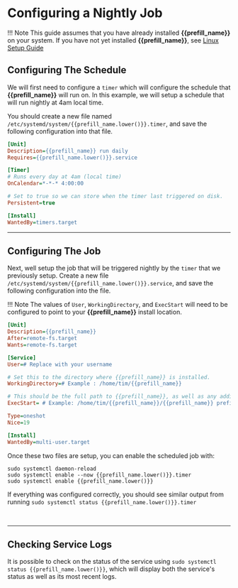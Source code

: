 # Configuring a Nightly Job

!!! Note
    This guide assumes that you have already installed **{{prefill_name}}** on your system.  If you have not yet installed **{{prefill_name}}**, see [Linux Setup Guide](../Linux-Setup-Guide)


## Configuring The Schedule

We will first need to configure a `timer` which will configure the schedule that **{{prefill_name}}** will run on.  In this example, we will setup a schedule that will run nightly at 4am local time.

You should create a new file named `/etc/systemd/system/{{prefill_name.lower()}}.timer`, and save the following configuration into that file.

```ini
[Unit]
Description={{prefill_name}} run daily
Requires={{prefill_name.lower()}}.service

[Timer]
# Runs every day at 4am (local time)
OnCalendar=*-*-* 4:00:00

# Set to true so we can store when the timer last triggered on disk.
Persistent=true

[Install]
WantedBy=timers.target
```

-----

## Configuring The Job

Next, well setup the job that will be triggered nightly by the `timer` that we previously setup.  Create a new file `/etc/systemd/system/{{prefill_name.lower()}}.service`, and save the following configuration into the file.

!!! Note
    The values of `User`, `WorkingDirectory`, and `ExecStart` will need to be configured to point to your **{{prefill_name}}** install location.

```ini
[Unit]
Description={{prefill_name}}
After=remote-fs.target
Wants=remote-fs.target

[Service]
User=# Replace with your username

# Set this to the directory where {{prefill_name}} is installed. 
WorkingDirectory=# Example : /home/tim/{{prefill_name}}

# This should be the full path to {{prefill_name}}, as well as any additional option flags
ExecStart= # Example: /home/tim/{{prefill_name}}/{{prefill_name}} prefill --no-ansi

Type=oneshot
Nice=19

[Install]
WantedBy=multi-user.target
```

Once these two files are setup, you can enable the scheduled job with:
```
sudo systemctl daemon-reload
sudo systemctl enable --now {{prefill_name.lower()}}.timer
sudo systemctl enable {{prefill_name.lower()}}
```

If everything was configured correctly, you should see similar output from running `sudo systemctl status {{prefill_name.lower()}}.timer`

<div data-cli-player="../casts/systemd-timer-status.cast" data-rows=8></div>
<br>

-----

## Checking Service Logs

It is possible to check on the status of the service using `sudo systemctl status {{prefill_name.lower()}}`, which will display both the service's status as well as its most recent logs.

<div data-cli-player="../casts/systemd-service-logs.cast" data-rows=17></div>
<br>

